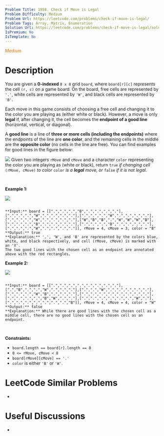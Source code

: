 ```yaml
---
Problem Title: 1958. Check if Move is Legal
Problem Difficulty: Medium
Problem Url: https://leetcode.com/problems/check-if-move-is-legal/
Problem Tags: Array, Matrix, Enumeration
Solution Url: https://leetcode.com/problems/check-if-move-is-legal/solution/
IsPremium: No
IsTemplate: No
---
```


<span style="color: rgb(239, 108, 0);">Medium</span>

# Description

You are given a **0-indexed** `8 x 8` grid `board`, where `board[r][c]` represents the cell `(r, c)` on a game board. On the board, free cells are represented by `'.'`, white cells are represented by `'W'`, and black cells are represented by `'B'`.


Each move in this game consists of choosing a free cell and changing it to the color you are playing as (either white or black). However, a move is only **legal** if, after changing it, the cell becomes the **endpoint of a good line** (horizontal, vertical, or diagonal).


A **good line** is a line of **three or more cells (including the endpoints)** where the endpoints of the line are **one color**, and the remaining cells in the middle are the **opposite color** (no cells in the line are free). You can find examples for good lines in the figure below:


![](https://assets.leetcode.com/uploads/2021/07/22/goodlines5.png)
Given two integers `rMove` and `cMove` and a character `color` representing the color you are playing as (white or black), return `true` *if changing cell* `(rMove, cMove)` *to color* `color` *is a **legal** move, or* `false` *if it is not legal*.


 


**Example 1:**


![](https://assets.leetcode.com/uploads/2021/07/10/grid11.png)

```

**Input:** board = [[".",".",".","B",".",".",".","."],[".",".",".","W",".",".",".","."],[".",".",".","W",".",".",".","."],[".",".",".","W",".",".",".","."],["W","B","B",".","W","W","W","B"],[".",".",".","B",".",".",".","."],[".",".",".","B",".",".",".","."],[".",".",".","W",".",".",".","."]], rMove = 4, cMove = 3, color = "B"
**Output:** true
**Explanation:** '.', 'W', and 'B' are represented by the colors blue, white, and black respectively, and cell (rMove, cMove) is marked with an 'X'.
The two good lines with the chosen cell as an endpoint are annotated above with the red rectangles.

```

**Example 2:**


![](https://assets.leetcode.com/uploads/2021/07/10/grid2.png)

```

**Input:** board = [[".",".",".",".",".",".",".","."],[".","B",".",".","W",".",".","."],[".",".","W",".",".",".",".","."],[".",".",".","W","B",".",".","."],[".",".",".",".",".",".",".","."],[".",".",".",".","B","W",".","."],[".",".",".",".",".",".","W","."],[".",".",".",".",".",".",".","B"]], rMove = 4, cMove = 4, color = "W"
**Output:** false
**Explanation:** While there are good lines with the chosen cell as a middle cell, there are no good lines with the chosen cell as an endpoint.

```

 


**Constraints:**


* `board.length == board[r].length == 8`
* `0 <= rMove, cMove < 8`
* `board[rMove][cMove] == '.'`
* `color` is either `'B'` or `'W'`.




# LeetCode Similar Problems

- []()

# Useful Discussions

- []()
